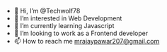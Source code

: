 - 👋 Hi, I’m @Techwolf78
- 👀 I’m interested in Web Development
- 🌱 I’m currently learning Javascript
- 💞️ I’m looking to work as a Frontend developer
- 📫 How to reach me mrajaypawar207@gmail.com

<!---
Techwolf78/Techwolf78 is a ✨ special ✨ repository because its `README.md` (this file) appears on your GitHub profile.
You can click the Preview link to take a look at your changes.
--->
